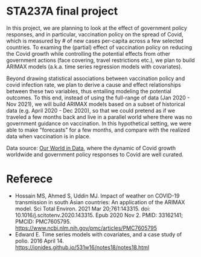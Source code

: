 # STA237A final project

In this project, we are planning to look at the effect of government policy responses, and in particular, vaccination policy on the spread of Covid, which is measured by # of new cases per-capita across a few selected countries. To examing the (partial) effect of vaccination policy on reducing the Covid growth while controlling the potential effects from other government actions (face covering, travel restrictions etc.), we plan to build ARIMAX models (a.k.a. time series regression models with covariates).

Beyond drawing statistical associations between vaccination policy and covid infection rate, we plan to derive a cause and effect relationships between these two variables, thus entailing modeling the potential outcomes. To this end, instead of using the full-range of data (Jan 2020 - Nov 2021), we will build ARIMAX models based on a subset of historical data (e.g. April 2020 - Dec 2020), so that we could pretend as if we traveled a few months back and live in a parallel world where there was no government guidance on vaccination. In this hypothetical setting, we were able to make "forecasts" for a few months, and compare with the realized data when vaccination is in place.


Data source: [Our World in Data](https://ourworldindata.org/), where the dynamic of Covid growth worldwide and government policy responses to Covid are well curated. 

# Referece
+ Hossain MS, Ahmed S, Uddin MJ. Impact of weather on COVID-19 transmission in south Asian countries: An application of the ARIMAX model. Sci Total Environ. 2021 Mar 20;761:143315. doi: 10.1016/j.scitotenv.2020.143315. Epub 2020 Nov 2. PMID: 33162141; PMCID: PMC7605795. https://www.ncbi.nlm.nih.gov/pmc/articles/PMC7605795
+ Edward E. Time series models with covariates, and a case study of polio. 2016 April 14. https://ionides.github.io/531w16/notes18/notes18.html
